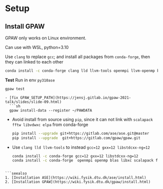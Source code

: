 # Setup

## Install GPAW

GPAW only works on Linux environment.

Can use with WSL, python=3.10

Use `clang` to replace `gcc`; and install all packages from `conda-forge`, then they can linked to each other

```sh
conda install -c conda-forge clang lld llvm-tools openmpi llvm-openmp blas libxc scalapack fftw libvdwxc elpa ase gpaw
```

**Test**
Run in env `py310ase`

```sh
gpaw test
```

```note
- [fix GPAW_SETUP_PATH](https://jensj.gitlab.io/gpaw-2021-talk/slides/slide-09.html)
  ```sh
  gpaw install-data --register ~/PAWDATA
  ```

- Avoid install from source using `pip`, since it can not link with `scalapack fftw libvdwxc elpa` from conda-forge

  ```sh
  pip install --upgrade git+https://gitlab.com/ase/ase.git@master
  pip install --upgrade  git+https://gitlab.com/gpaw/gpaw.git
  ```

- Use `clang lld llvm-tools` to instead `gcc=12 gxx=12 libstdcxx-ng=12`

  ```sh
  conda install -c conda-forge gcc=12 gxx=12 libstdcxx-ng=12
  conda install -c conda-forge  openmpi openmp blas libxc scalapack fftw libvdwxc elpa
  ```

```

```seealso
1. [Installation ASE](https://wiki.fysik.dtu.dk/ase/install.html)
2. [Installation GPAW](https://wiki.fysik.dtu.dk/gpaw/install.html)
```

